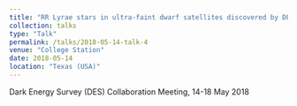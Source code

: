 ```yaml
---
title: "RR Lyrae stars in ultra-faint dwarf satellites discovered by DES"
collection: talks
type: "Talk"
permalink: /talks/2018-05-14-talk-4
venue: "College Station"
date: 2018-05-14
location: "Texas (USA)"
---
```


Dark Energy Survey (DES) Collaboration Meeting, 14-18 May 2018
